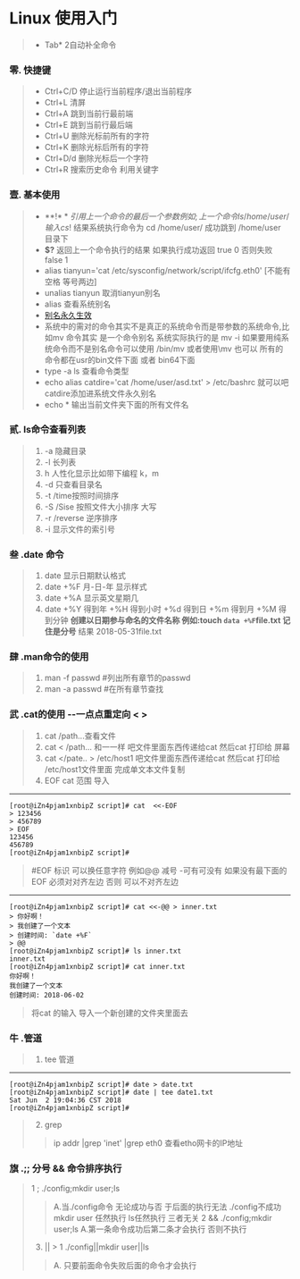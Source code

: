 Linux 使用入门
====
> * Tab* 2自动补全命令
### 零. 快捷键
> * Ctrl+C/D 停止运行当前程序/退出当前程序
> * Ctrl+L 清屏
> * Ctrl+A 跳到当前行最前端
> * Ctrl+E 跳到当前行最后端
> * Ctrl+U 删除光标前所有的字符
> * Ctrl+K 删除光标后所有的字符
> * Ctrl+D/d 删除光标后一个字符
> * Ctrl+R 搜索历史命令 利用关键字
### 壹. 基本使用
> * **!$** 引用上一个命令的最后一个参数 例如; 上一个命令 ls /home/user/ 输入 cs !$ 结果系统执行命令为 cd /home/user/ 成功跳到 /home/user 目录下
> * **$?** 返回上一个命令执行的结果 如果执行成功返回 true 0 否则失败 false 1
> * alias tianyun='cat /etc/sysconfig/network/script/ifcfg.eth0' [不能有空格 等号两边]
> * unalias tianyun 取消tianyun别名
> * alias 查看系统别名
> * [别名永久生效](https://blog.csdn.net/u013521296/article/details/77898908)
> * 系统中的需对的命令其实不是真正的系统命令而是带参数的系统命令,比如mv 命令其实 是一个命令别名 系统实际执行的是 mv -i 如果要用纯系统命令而不是别名命令可以使用 /bin/mv 或者使用\mv 也可以 所有的命令都在usr的bin文件下面 或者 bin64下面
> * type -a ls 查看命令类型
> * echo  alias catdire='cat /home/user/asd.txt' > /etc/bashrc 就可以吧catdire添加进系统文件永久别名
> * echo * 输出当前文件夹下面的所有文件名
### 贰. ls命令查看列表
> 1. -a 隐藏目录
> 2. -l 长列表
> 3. h 人性化显示比如带下编程 k，m
> 4. -d 只查看目录名
> 5. -t  /time按照时间排序
> 6. -S /Sise 按照文件大小排序 大写
> 7. -r /reverse 逆序排序
> 8. -i 显示文件的索引号
### 叁 .date 命令
> 1. date 显示日期默认格式  
> 2. date +%F 月-日-年 显示样式
> 3. date +%A 显示英文星期几
> 4. date +%Y 得到年 +%H 得到小时 +%d 得到日 +%m 得到月 +%M 得到分钟
> **创建以日期参与命名的文件名称  例如:touch `data +%F`file.txt 记住是分号** 结果 2018-05-31file.txt
### 肆 .man命令的使用
> 1. man -f passwd #列出所有章节的passwd  
> 2. man -a passwd #在所有章节查找
### 武 .cat的使用 --一点点重定向 < >
> 1. cat /path...查看文件
> 2. cat < /path... 和一一样 吧文件里面东西传递给cat  然后cat 打印给 屏幕
> 3. cat </pate.. > /etc/host1 吧文件里面东西传递给cat 然后cat 打印给 /etc/host1文件里面  完成单文本文件复制
> 4. EOF cat 范围 导入
----
``` Shell
[root@iZn4pjam1xnbipZ script]# cat  <<-EOF
> 123456
> 456789
> EOF
123456
456789
[root@iZn4pjam1xnbipZ script]# 
```
> #EOF 标识  可以换任意字符 例如@@ 减号 -可有可没有 如果没有最下面的EOF 必须对对齐左边 否则 可以不对齐左边
----
``` Shell
[root@iZn4pjam1xnbipZ script]# cat <<-@@ > inner.txt
> 你好啊！
> 我创建了一个文本
> 创建时间: `date +%F`
> @@
[root@iZn4pjam1xnbipZ script]# ls inner.txt 
inner.txt
[root@iZn4pjam1xnbipZ script]# cat inner.txt 
你好啊！
我创建了一个文本
创建时间: 2018-06-02
```
> 将cat 的输入 导入一个新创建的文件夹里面去

### 牛 .管道
> 1. tee 管道 
----
``` Shell
[root@iZn4pjam1xnbipZ script]# date > date.txt
[root@iZn4pjam1xnbipZ script]# date | tee date1.txt
Sat Jun  2 19:04:36 CST 2018
[root@iZn4pjam1xnbipZ script]# 
```
> 2. grep
>> ip addr |grep 'inet' |grep eth0 查看etho网卡的IP地址
### 旗 .;; 分号 && 命令排序执行
> 1 ; ./config;mkdir user;ls 
>> A.当./config命令 无论成功与否 于后面的执行无法   ./config不成功 mkdir user 任然执行 ls任然执行 三者无关
> 2 && ./config;mkdir user;ls 
>> A.第一条命令成功后第二条才会执行  否则不执行  
> 3. || > 1 ./config||mkdir user||ls 
>> A. 只要前面命令失败后面的命令才会执行
